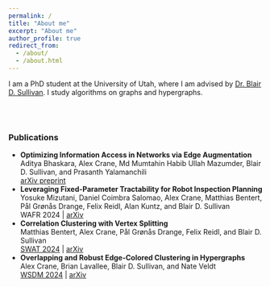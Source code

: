 ```yaml
---
permalink: /
title: "About me"
excerpt: "About me"
author_profile: true
redirect_from: 
  - /about/
  - /about.html
---
```


I am a PhD student at the University of Utah, where I am advised by
[Dr. Blair D. Sullivan](https://sullivan.cs.utah.edu). I study algorithms on graphs and
hypergraphs.

<br />
<br />

### Publications
- **Optimizing Information Access in Networks via Edge Augmentation**\
Aditya Bhaskara, Alex Crane, Md Mumtahin Habib Ullah Mazumder, Blair D. Sullivan, and Prasanth Yalamanchili\
[arXiv preprint](https://arxiv.org/pdf/2407.02624)
- **Leveraging Fixed-Parameter Tractability for Robot Inspection Planning**\
Yosuke Mizutani, Daniel Coimbra Salomao, Alex Crane, Matthias Bentert, Pål Grønås Drange, Felix Reidl, Alan Kuntz, and Blair D. Sullivan\
WAFR 2024 | [arXiv](https://arxiv.org/pdf/2407.00251)
- **Correlation Clustering with Vertex Splitting**  
Matthias Bentert, Alex Crane, Pål Grønås Drange, Felix Reidl, and Blair D. Sullivan  
[SWAT 2024](https://drops.dagstuhl.de/storage/00lipics/lipics-vol294-swat2024/LIPIcs.SWAT.2024.8/LIPIcs.SWAT.2024.8.pdf) | [arXiv](https://arxiv.org/abs/2402.10335)
- **Overlapping and Robust Edge-Colored Clustering in Hypergraphs**  
Alex Crane, Brian Lavallee, Blair D. Sullivan, and Nate Veldt  
[WSDM 2024](https://dl.acm.org/doi/10.1145/3616855.3635792) | [arXiv](https://arxiv.org/abs/2305.17598)